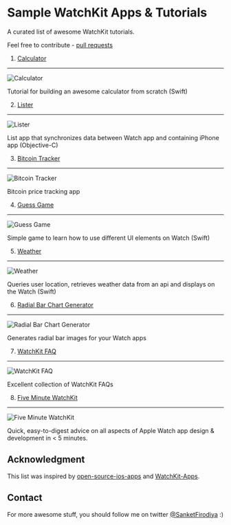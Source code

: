 # Sample WatchKit Apps & Tutorials
A curated list of awesome WatchKit tutorials.

Feel free to contribute - [pull requests](https://github.com/sanketfirodiya/sample-watchkit-apps/pulls)

1. [Calculator](http://www.noodlewerk.com/blog/calculator-apple-watch-tutorial/) 
---
![Calculator](https://github.com/sanketfirodiya/sample-watchkit-apps/blob/master/images/Calculator.png)

Tutorial for building an awesome calculator from scratch (Swift)

2. [Lister](http://daniellam.me/blog/ios-watchkit-first-look/)
---
![Lister](https://github.com/sanketfirodiya/sample-watchkit-apps/blob/master/images/Lists.png)

List app that synchronizes data between Watch app and containing iPhone app (Objective-C)

3. [Bitcoin Tracker](http://www.raywenderlich.com/89562/watchkit-tutorial-with-swift-getting-started)
---
![Bitcoin Tracker](https://github.com/sanketfirodiya/sample-watchkit-apps/blob/master/images/Bitcoin.png)

Bitcoin price tracking app

4. [Guess Game](http://www.appcoda.com/watchkit-introduction-tutorial/)
---
![Guess Game](https://github.com/sanketfirodiya/sample-watchkit-apps/blob/master/images/Guess_Game.png)

Simple game to learn how to use different UI elements on Watch (Swift)

5. [Weather](http://connectthink.com/developers-corner/creating-a-watchkit-app-using-swift-part-one/)
---
![Weather](https://github.com/sanketfirodiya/sample-watchkit-apps/blob/master/images/Weather.png)

Queries user location, retrieves weather data from an api and displays on the Watch (Swift)

6. [Radial Bar Chart Generator](http://hmaidasani.github.io/RadialChartImageGenerator/)
---
![Radial Bar Chart Generator](https://github.com/sanketfirodiya/sample-watchkit-apps/blob/master/images/Radial.png)

Generates radial bar images for your Watch apps

7. [WatchKit FAQ](http://www.raywenderlich.com/94672/watchkit-faq)
---
![WatchKit FAQ](https://github.com/sanketfirodiya/sample-watchkit-apps/blob/master/images/WatchKit_FAQ.jpg)

Excellent collection of WatchKit FAQs

8. [Five Minute WatchKit](http://www.fiveminutewatchkit.com/)
---
![Five Minute WatchKit](https://github.com/sanketfirodiya/sample-watchkit-apps/blob/master/images/FiveMinuteWatchKit.png)

Quick, easy-to-digest advice on all aspects of Apple Watch app design & development in < 5 minutes.

## Acknowledgment
This list was inspired by [open-source-ios-apps](https://github.com/dkhamsing/open-source-ios-apps) and [WatchKit-Apps](https://github.com/kostiakoval/WatchKit-Apps).

## Contact
For more awesome stuff, you should follow me on twitter [@SanketFirodiya](https://twitter.com/sanketfirodiya) :)
